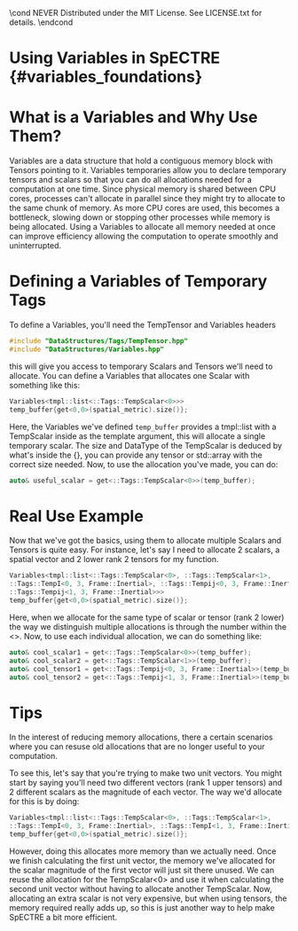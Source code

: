 \cond NEVER
Distributed under the MIT License.
See LICENSE.txt for details.
\endcond
# Using Variables in SpECTRE {#variables_foundations}

# What is a Variables and Why Use Them?
Variables are a data structure that hold a contiguous memory block with Tensors
pointing to it. Variables temporaries allow you to declare temporary tensors and
scalars so that you can do all allocations needed for a computation at one time.
Since physical memory is shared between CPU cores, processes can't allocate in
parallel since they might try to allocate to the same chunk of memory. As more
CPU cores are used, this becomes a bottleneck, slowing down or stopping other
processes while memory is being allocated. Using a Variables to allocate all
memory needed at once can improve efficiency allowing the computation to
operate smoothly and uninterrupted.

# Defining a Variables of Temporary Tags
To define a Variables, you'll need the TempTensor and Variables headers
```cpp
#include "DataStructures/Tags/TempTensor.hpp"
#include "DataStructures/Variables.hpp"
```
this will give you access to temporary Scalars and Tensors we'll need to
allocate. You can define a Variables that allocates one Scalar with something
like this:
```cpp
Variables<tmpl::list<::Tags::TempScalar<0>>>
temp_buffer{get<0,0>(spatial_metric).size()};
```
Here, the Variables we've defined `temp_buffer` provides a tmpl::list with a
TempScalar inside as the template argument, this will allocate a single
temporary scalar. The size and DataType of the TempScalar is deduced by what's
inside the {}, you can provide any tensor or std::array with the correct size
needed. Now, to use the allocation you've made, you can do:
```cpp
auto& useful_scalar = get<::Tags::TempScalar<0>>(temp_buffer);
```

# Real Use Example
Now that we've got the basics, using them to allocate multiple Scalars and
Tensors is quite easy. For instance, let's say I need to allocate 2 scalars,
a spatial vector and 2 lower rank 2 tensors for my function.
```cpp
Variables<tmpl::list<::Tags::TempScalar<0>, ::Tags::TempScalar<1>,
::Tags::TempI<0, 3, Frame::Inertial>, ::Tags::Tempij<0, 3, Frame::Inertial>,
::Tags::Tempij<1, 3, Frame::Inertial>>>
temp_buffer{get<0,0>(spatial_metric).size()};
```
Here, when we allocate for the same type of scalar or tensor (rank 2 lower) the
way we distinguish multiple allocations is through the number within the <>.
Now, to use each individual allocation, we can do something like:
```cpp
auto& cool_scalar1 = get<::Tags::TempScalar<0>>(temp_buffer);
auto& cool_scalar2 = get<::Tags::TempScalar<1>>(temp_buffer);
auto& cool_tensor1 = get<::Tags::Tempij<0, 3, Frame::Inertial>>(temp_buffer);
auto& cool_tensor2 = get<::Tags::Tempij<1, 3, Frame::Inertial>>(temp_buffer);
```

# Tips
In the interest of reducing memory allocations, there a certain scenarios where
you can resuse old allocations that are no longer useful to your computation.

To see this, let's say that you're trying to make two unit vectors. You might
start by saying you'll need two different vectors (rank 1 upper tensors) and 2
different scalars as the magnitude of each vector.
The way we'd allocate for this is by doing:
```cpp
Variables<tmpl::list<::Tags::TempScalar<0>, ::Tags::TempScalar<1>,
::Tags::TempI<0, 3, Frame::Inertial>, ::Tags::TempI<1, 3, Frame::Inertial>>>
temp_buffer{get<0,0>(spatial_metric).size()};
```
However, doing this allocates more memory than we actually need. Once we finish
calculating the first unit vector, the memory we've allocated for the scalar
magnitude of the first vector will just sit there unused. We can reuse the
allocation for the TempScalar<0> and use it when calculating the second unit
vector without having to allocate another TempScalar. Now, allocating an extra
scalar is not very expensive, but when using tensors, the memory required really
adds up, so this is just another way to help make SpECTRE a bit more efficient.
